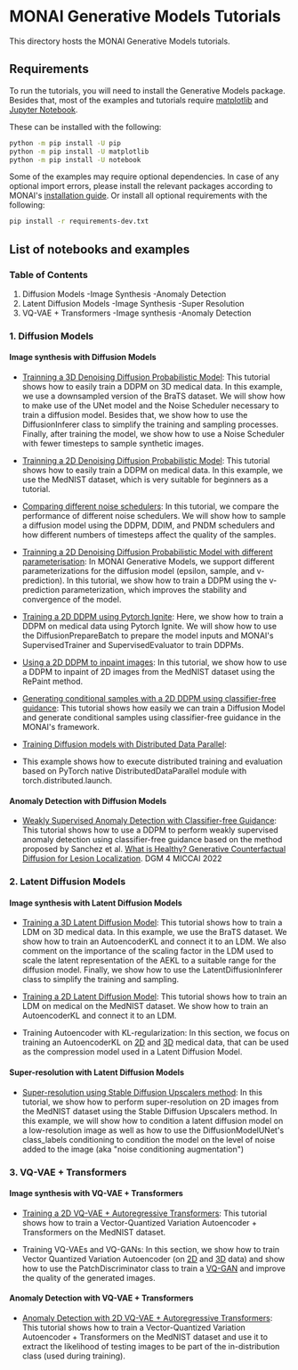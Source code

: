 # MONAI Generative Models Tutorials
This directory hosts the MONAI Generative Models tutorials.

## Requirements
To run the tutorials, you will need to install the Generative Models package.
Besides that, most of the examples and tutorials require
[matplotlib](https://matplotlib.org/) and [Jupyter Notebook](https://jupyter.org/).

These can be installed with the following:

```bash
python -m pip install -U pip
python -m pip install -U matplotlib
python -m pip install -U notebook
```

Some of the examples may require optional dependencies. In case of any optional import errors,
please install the relevant packages according to MONAI's [installation guide](https://docs.monai.io/en/latest/installation.html).
Or install all optional requirements with the following:

```bash
pip install -r requirements-dev.txt
```

## List of notebooks and examples

### Table of Contents
1. Diffusion Models
   -Image Synthesis
   -Anomaly Detection
2. Latent Diffusion Models
   -Image Synthesis
   -Super Resolution
3. VQ-VAE + Transformers
   -Image synthesis
   -Anomaly Detection

### 1. Diffusion Models

#### Image synthesis with Diffusion Models

* [Trainning a 3D Denoising Diffusion Probabilistic Model](./3d_ddpm/3d_ddpm_tutorial.ipynb): This tutorial shows how to easily
train a DDPM on 3D medical data. In this example, we use a downsampled version of the BraTS dataset. We will show how to
make use of the UNet model and the Noise Scheduler necessary to train a diffusion model. Besides that, we show how to
use the DiffusionInferer class to simplify the training and sampling processes. Finally, after training the model, we
show how to use a Noise Scheduler with fewer timesteps to sample synthetic images.

* [Trainning a 2D Denoising Diffusion Probabilistic Model](./2d_ddpm/2d_ddpm_tutorial.ipynb): This tutorial shows how to easily
train a DDPM on medical data. In this example, we use the MedNIST dataset, which is very suitable for beginners as a tutorial.

* [Comparing different noise schedulers](./2d_ddpm/2d_ddpm_compare_schedulers.ipynb): In this tutorial, we compare the
performance of different noise schedulers. We will show how to sample a diffusion model using the DDPM, DDIM, and PNDM
schedulers and how different numbers of timesteps affect the quality of the samples.

* [Trainning a 2D Denoising Diffusion Probabilistic Model with different parameterisation](./2d_ddpm/2d_ddpm_tutorial_v_prediction.ipynb):
In MONAI Generative Models, we support different parameterizations for the diffusion model (epsilon, sample, and
v-prediction). In this tutorial, we show how to train a DDPM using the v-prediction parameterization, which improves the
stability and convergence of the model.

* [Training a 2D DDPM using Pytorch Ignite](./2d_ddpm/2d_ddpm_compare_schedulers.ipynb): Here, we show how to train a DDPM
on medical data using Pytorch Ignite. We will show how to use the DiffusionPrepareBatch to prepare the model inputs and MONAI's SupervisedTrainer and SupervisedEvaluator to train DDPMs.

* [Using a 2D DDPM to inpaint images](./2d_ddpm/2d_ddpm_inpainting.ipynb): In this tutorial, we show how to use a DDPM to
inpaint of 2D images from the MedNIST dataset using the RePaint method.

* [Generating conditional samples with a 2D DDPM using classifier-free guidance](./classifier_free_guidance/2d_ddpm_classifier_free_guidance_tutorial.ipynb):
This tutorial shows how easily we can train a Diffusion Model and generate conditional samples using classifier-free guidance in
the MONAI's framework.

* [Training Diffusion models with Distributed Data Parallel](./distributed_training/ddpm_training_ddp.py):
* This example shows how to execute distributed training and evaluation based on PyTorch native DistributedDataParallel
module with torch.distributed.launch.

#### Anomaly Detection with Diffusion Models

* [Weakly Supervised Anomaly Detection with Classifier-free Guidance](./anomaly_detection/2d_classifierfree_guidance_anomalydetection_tutorial.ipynb):
This tutorial shows how to use a DDPM to perform weakly supervised anomaly detection using classifier-free guidance based on the
method proposed by Sanchez et al. [What is Healthy? Generative Counterfactual Diffusion for Lesion Localization](https://arxiv.org/abs/2207.12268). DGM 4 MICCAI 2022


### 2. Latent Diffusion Models

#### Image synthesis with Latent Diffusion Models

* [Training a 3D Latent Diffusion Model](./3d_ldm/3d_ldm_tutorial.ipynb): This tutorial shows how to train a LDM on 3D medical
data. In this example, we use the BraTS dataset. We show how to train an AutoencoderKL and connect it to an LDM. We also
comment on the importance of the scaling factor in the LDM used to scale the latent representation of the AEKL to a suitable
range for the diffusion model. Finally, we show how to use the LatentDiffusionInferer class to simplify the training and sampling.

* [Training a 2D Latent Diffusion Model](./2d_ldm/2d_ldm_tutorial.ipynb): This tutorial shows how to train an LDM on medical
on the MedNIST dataset. We show how to train an AutoencoderKL and connect it to an LDM.

* Training Autoencoder with KL-regularization: In this section, we focus on training an AutoencoderKL on [2D](./2d_autoencoderkl/2d_autoencoderkl_tutorial.ipynb) and [3D](./3d_autoencoderkl/3d_autoencoderkl_tutorial.ipynb) medical data,
that can be used as the compression model used in a Latent Diffusion Model.

#### Super-resolution with Latent Diffusion Models

* [Super-resolution using Stable Diffusion Upscalers method](./2d_super_resolution/2d_stable_diffusion_v2_super_resolution.ipynb):
In this tutorial, we show how to perform super-resolution on 2D images from the MedNIST dataset using the Stable
Diffusion Upscalers method. In this example, we will show how to condition a latent diffusion model on a low-resolution image
as well as how to use the DiffusionModelUNet's class_labels conditioning to condition the model on the level of noise added to the image
(aka "noise conditioning augmentation")


### 3. VQ-VAE + Transformers

#### Image synthesis with VQ-VAE + Transformers

* [Training a 2D VQ-VAE + Autoregressive Transformers](./2d_vqvae_transformer/2d_vqvae_transformer_tutorial.ipynb): This tutorial shows how to train
a Vector-Quantized Variation Autoencoder + Transformers on the MedNIST dataset.

* Training VQ-VAEs and VQ-GANs: In this section, we show how to train Vector Quantized Variation Autoencoder (on [2D](./2d_vqvae/2d_vqvae_tutorial.ipynb) and [3D](./3d_autoencoderkl/3d_autoencoderkl_tutorial.ipynb) data) and
show how to use the PatchDiscriminator class to train a [VQ-GAN](./2d_vqgan/2d_vqgan_tutorial.ipynb) and improve the quality of the generated images.

#### Anomaly Detection with VQ-VAE + Transformers

* [Anomaly Detection with 2D VQ-VAE + Autoregressive Transformers](./anomaly_detection/anomaly_detection_with_transformers.ipynb): This tutorial shows how to
 train a Vector-Quantized Variation Autoencoder + Transformers on the MedNIST dataset and use it to extract the likelihood of
testing images to be part of the in-distribution class (used during training).
